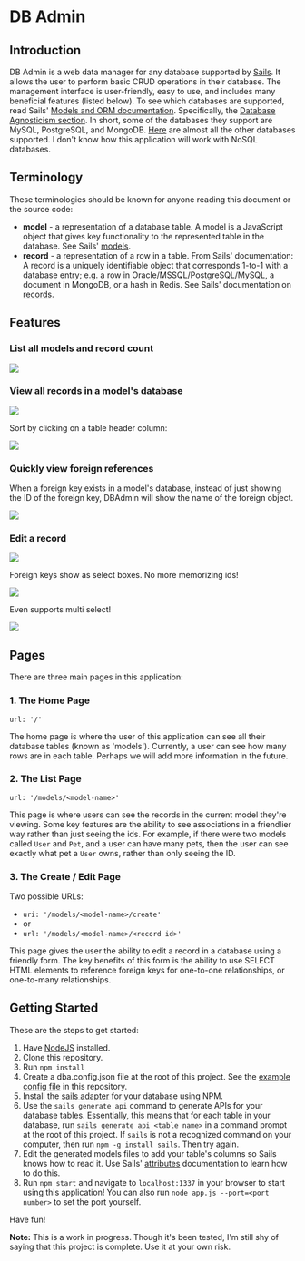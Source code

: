 # DB Admin

## Introduction
DB Admin is a web data manager for any database supported by [Sails](http://sailsjs.com/). It allows the user to perform basic CRUD operations in their database. The management interface is user-friendly, easy to use, and includes many beneficial features (listed below). To see which databases are supported, read Sails' [Models and ORM documentation](http://sailsjs.com/documentation/concepts/models-and-orm). Specifically, the [Database Agnosticism section](http://sailsjs.com/documentation/concepts/models-and-orm#?database-agnosticism). In short, some of the databases they support are MySQL, PostgreSQL, and MongoDB. [Here](https://www.npmjs.com/search?q=sails%20adapter&page=2&ranking=optimal) are almost all the other databases supported. I don't know how this application will work with NoSQL databases.

## Terminology

These terminologies should be known for anyone reading this document or the source code:

* **model** - a representation of a database table. A model is a JavaScript object that gives key functionality to the represented table in the database. See Sails' [models](http://sailsjs.com/documentation/reference/waterline-orm/models).
* **record** - a representation of a row in a table. From Sails' documentation: A record is a uniquely identifiable object that corresponds 1-to-1 with a database entry; e.g. a row in Oracle/MSSQL/PostgreSQL/MySQL, a document in MongoDB, or a hash in Redis. See Sails' documentation on [records](http://sailsjs.com/documentation/reference/waterline-orm/records).

## Features

### List all models and record count

![](http://i.imgur.com/X7W47Np.png)

### View all records in a model's database

![](http://i.imgur.com/MF7miEx.png)

Sort by clicking on a table header column:

![](http://i.imgur.com/QqSsIdw.gif)

### Quickly view foreign references

When a foreign key exists in a model's database, instead of just showing the ID of the foreign key, DBAdmin will show the name of the foreign object.

![](http://i.imgur.com/MD0AwIm.png)

### Edit a record

![](http://i.imgur.com/sWEZCoa.gif)

Foreign keys show as select boxes. No more memorizing ids!

![](http://i.imgur.com/sFeLD4S.png)

Even supports multi select!

![](http://i.imgur.com/bVYpp0m.gif)

## Pages

There are three main pages in this application:

### 1. The Home Page

`url: '/'`

The home page is where the user of this application can see all their database tables (known as 'models'). Currently, a user can see how many rows are in each table. Perhaps we will add more information in the future.

### 2. The List Page

`url: '/models/<model-name>'`

This page is where users can see the records in the current model they're viewing. Some key features are the ability to see associations in a friendlier way rather than just seeing the ids. For example, if there were two models called `User` and `Pet`, and a user can have many pets, then the user can see exactly what pet a `User` owns, rather than only seeing the ID.

### 3. The Create / Edit Page

Two possible URLs:

* `uri: '/models/<model-name>/create'` 
* or
* `url: '/models/<model-name>/<record id>'`

This page gives the user the ability to edit a record in a database using a friendly form. The key benefits of this form is the ability to use SELECT HTML elements to reference foreign keys for one-to-one relationships, or one-to-many relationships.

## Getting Started

These are the steps to get started:

1. Have [NodeJS](https://nodejs.org/en/download/) installed.
2. Clone this repository.
3. Run `npm install`
4. Create a dba.config.json file at the root of this project. See the [example config file](https://github.com/db-admin/db-admin/blob/master/sample-dma.config.json) in this repository.
4. Install the [sails adapter](https://www.npmjs.com/search?q=sails%20adapter) for your database using NPM.
5. Use the `sails generate api` command to generate APIs for your database tables. Essentially, this means that for each table in your database, run `sails generate api <table name>` in a command prompt at the root of this project. If `sails` is not a recognized command on your computer, then run `npm -g install sails`. Then try again.
6. Edit the generated models files to add your table's columns so Sails knows how to read it. Use Sails' [attributes](http://sailsjs.com/documentation/concepts/models-and-orm/attributes) documentation to learn how to do this.
7. Run `npm start` and navigate to `localhost:1337` in your browser to start using this application! You can also run `node app.js --port=<port number>` to set the port yourself.

Have fun!

**Note:** This is a work in progress. Though it's been tested, I'm still shy of saying that this project is complete. Use it at your own risk.
